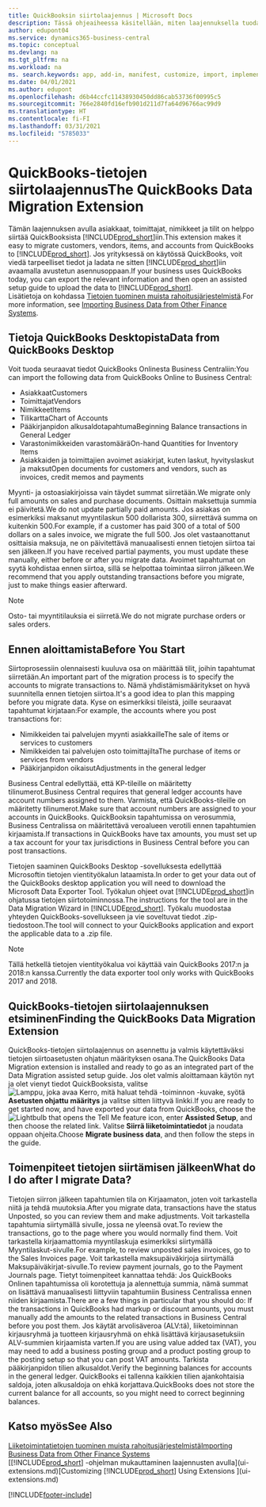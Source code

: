 ```yaml
---
title: QuickBooksin siirtolaajennus | Microsoft Docs
description: Tässä ohjeaiheessa käsitellään, miten laajennuksella tuodaan asiakkaita, toimittajia, nimikkeitä ja tilejä QuickBooks Desktopista Business Centraliin.
author: edupont04
ms.service: dynamics365-business-central
ms.topic: conceptual
ms.devlang: na
ms.tgt_pltfrm: na
ms.workload: na
ms. search.keywords: app, add-in, manifest, customize, import, implement
ms.date: 04/01/2021
ms.author: edupont
ms.openlocfilehash: d6b44ccfc11438930450dd86cab53736f00995c5
ms.sourcegitcommit: 766e2840fd16efb901d211d7fa64d96766ac99d9
ms.translationtype: HT
ms.contentlocale: fi-FI
ms.lasthandoff: 03/31/2021
ms.locfileid: "5785033"
---
```

# <a name="the-quickbooks-data-migration-extension"></a><span data-ttu-id="58327-103">QuickBooks-tietojen siirtolaajennus</span><span class="sxs-lookup"><span data-stu-id="58327-103">The QuickBooks Data Migration Extension</span></span>

<span data-ttu-id="58327-104">Tämän laajennuksen avulla asiakkaat, toimittajat, nimikkeet ja tilit on helppo siirtää QuickBooksista [!INCLUDE[prod_short](includes/prod_short.md)]iin.</span><span class="sxs-lookup"><span data-stu-id="58327-104">This extension makes it easy to migrate customers, vendors, items, and accounts from QuickBooks to [!INCLUDE[prod_short](includes/prod_short.md)].</span></span> <span data-ttu-id="58327-105">Jos yrityksessä on käytössä QuickBooks, voit viedä tarpeelliset tiedot ja ladata ne sitten [!INCLUDE[prod_short](includes/prod_short.md)]iin avaamalla avustetun asennusoppaan.</span><span class="sxs-lookup"><span data-stu-id="58327-105">If your business uses QuickBooks today, you can export the relevant information and then open an assisted setup guide to upload the data to [!INCLUDE[prod_short](includes/prod_short.md)].</span></span>  
<span data-ttu-id="58327-106">Lisätietoja on kohdassa [Tietojen tuominen muista rahoitusjärjestelmistä](across-import-data-configuration-packages.md).</span><span class="sxs-lookup"><span data-stu-id="58327-106">For more information, see [Importing Business Data from Other Finance Systems](across-import-data-configuration-packages.md).</span></span>

## <a name="data-from-quickbooks-desktop"></a><span data-ttu-id="58327-107">Tietoja QuickBooks Desktopista</span><span class="sxs-lookup"><span data-stu-id="58327-107">Data from QuickBooks Desktop</span></span>

<span data-ttu-id="58327-108">Voit tuoda seuraavat tiedot QuickBooks Onlinesta Business Centraliin:</span><span class="sxs-lookup"><span data-stu-id="58327-108">You can import the following data from QuickBooks Online to Business Central:</span></span>

- <span data-ttu-id="58327-109">Asiakkaat</span><span class="sxs-lookup"><span data-stu-id="58327-109">Customers</span></span>  
- <span data-ttu-id="58327-110">Toimittajat</span><span class="sxs-lookup"><span data-stu-id="58327-110">Vendors</span></span>  
- <span data-ttu-id="58327-111">Nimikkeet</span><span class="sxs-lookup"><span data-stu-id="58327-111">Items</span></span>  
- <span data-ttu-id="58327-112">Tilikartta</span><span class="sxs-lookup"><span data-stu-id="58327-112">Chart of Accounts</span></span>  
- <span data-ttu-id="58327-113">Pääkirjanpidon alkusaldotapahtuma</span><span class="sxs-lookup"><span data-stu-id="58327-113">Beginning Balance transactions in General Ledger</span></span>  
- <span data-ttu-id="58327-114">Varastonimikkeiden varastomäärä</span><span class="sxs-lookup"><span data-stu-id="58327-114">On-hand Quantities for Inventory Items</span></span>  
- <span data-ttu-id="58327-115">Asiakkaiden ja toimittajien avoimet asiakirjat, kuten laskut, hyvityslaskut ja maksut</span><span class="sxs-lookup"><span data-stu-id="58327-115">Open documents for customers and vendors, such as invoices, credit memos and payments</span></span>  

<span data-ttu-id="58327-116">Myynti- ja ostoasiakirjoissa vain täydet summat siirretään.</span><span class="sxs-lookup"><span data-stu-id="58327-116">We migrate only full amounts on sales and purchase documents.</span></span> <span data-ttu-id="58327-117">Osittain maksettuja summia ei päivitetä.</span><span class="sxs-lookup"><span data-stu-id="58327-117">We do not update partially paid amounts.</span></span> <span data-ttu-id="58327-118">Jos asiakas on esimerkiksi maksanut myyntilaskun 500 dollarista 300, siirrettävä summa on kuitenkin 500.</span><span class="sxs-lookup"><span data-stu-id="58327-118">For example, if a customer has paid 300 of a total of 500 dollars on a sales invoice, we migrate the full 500.</span></span> <span data-ttu-id="58327-119">Jos olet vastaanottanut osittaisia maksuja, ne on päivitettävä manuaalisesti ennen tietojen siirtoa tai sen jälkeen.</span><span class="sxs-lookup"><span data-stu-id="58327-119">If you have received partial payments, you must update these manually, either before or after you migrate data.</span></span> <span data-ttu-id="58327-120">Avoimet tapahtumat on syytä kohdistaa ennen siirtoa, sillä se helpottaa toimintaa siirron jälkeen.</span><span class="sxs-lookup"><span data-stu-id="58327-120">We recommend that you apply outstanding transactions before you migrate, just to make things easier afterward.</span></span>

> [!NOTE]
> <span data-ttu-id="58327-121">Osto- tai myyntitilauksia ei siirretä.</span><span class="sxs-lookup"><span data-stu-id="58327-121">We do not migrate purchase orders or sales orders.</span></span>

## <a name="before-you-start"></a><span data-ttu-id="58327-122">Ennen aloittamista</span><span class="sxs-lookup"><span data-stu-id="58327-122">Before You Start</span></span>

<span data-ttu-id="58327-123">Siirtoprosessiin olennaisesti kuuluva osa on määrittää tilit, joihin tapahtumat siirretään.</span><span class="sxs-lookup"><span data-stu-id="58327-123">An important part of the migration process is to specify the accounts to migrate transactions to.</span></span> <span data-ttu-id="58327-124">Nämä yhdistämismääritykset on hyvä suunnitella ennen tietojen siirtoa.</span><span class="sxs-lookup"><span data-stu-id="58327-124">It's a good idea to plan this mapping before you migrate data.</span></span> <span data-ttu-id="58327-125">Kyse on esimerkiksi tileistä, joille seuraavat tapahtumat kirjataan:</span><span class="sxs-lookup"><span data-stu-id="58327-125">For example, the accounts where you post transactions for:</span></span>

- <span data-ttu-id="58327-126">Nimikkeiden tai palvelujen myynti asiakkaille</span><span class="sxs-lookup"><span data-stu-id="58327-126">The sale of items or services to customers</span></span>  
- <span data-ttu-id="58327-127">Nimikkeiden tai palvelujen osto toimittajilta</span><span class="sxs-lookup"><span data-stu-id="58327-127">The purchase of items or services from vendors</span></span>  
- <span data-ttu-id="58327-128">Pääkirjanpidon oikaisut</span><span class="sxs-lookup"><span data-stu-id="58327-128">Adjustments in the general ledger</span></span>  

<span data-ttu-id="58327-129">Business Central edellyttää, että KP-tileille on määritetty tilinumerot.</span><span class="sxs-lookup"><span data-stu-id="58327-129">Business Central requires that general ledger accounts have account numbers assigned to them.</span></span> <span data-ttu-id="58327-130">Varmista, että QuickBooks-tileille on määritetty tilinumerot.</span><span class="sxs-lookup"><span data-stu-id="58327-130">Make sure that account numbers are assigned to your accounts in QuickBooks.</span></span>
<span data-ttu-id="58327-131">QuickBooksin tapahtumissa on verosummia, Business Centralissa on määritettävä veroalueen verotili ennen tapahtumien kirjaamista.</span><span class="sxs-lookup"><span data-stu-id="58327-131">If transactions in QuickBooks have tax amounts, you must set up a tax account for your tax jurisdictions in Business Central before you can post transactions.</span></span>

<span data-ttu-id="58327-132">Tietojen saaminen QuickBooks Desktop -sovelluksesta edellyttää Microsoftin tietojen vientityökalun lataamista.</span><span class="sxs-lookup"><span data-stu-id="58327-132">In order to get your data out of the QuickBooks desktop application you will need to download the Microsoft Data Exporter Tool.</span></span>  <span data-ttu-id="58327-133">Työkalun ohjeet ovat [!INCLUDE[prod_short](includes/prod_short.md)]in ohjatussa tietojen siirtotoiminnossa.</span><span class="sxs-lookup"><span data-stu-id="58327-133">The instructions for the tool are in the Data Migration Wizard in [!INCLUDE[prod_short](includes/prod_short.md)].</span></span> <span data-ttu-id="58327-134">Työkalu muodostaa yhteyden QuickBooks-sovellukseen ja vie soveltuvat tiedot .zip-tiedostoon.</span><span class="sxs-lookup"><span data-stu-id="58327-134">The tool will connect to your QuickBooks application and export the applicable data to a .zip file.</span></span>  

> [!NOTE]
> <span data-ttu-id="58327-135">Tällä hetkellä tietojen vientityökalua voi käyttää vain QuickBooks 2017:n ja 2018:n kanssa.</span><span class="sxs-lookup"><span data-stu-id="58327-135">Currently the data exporter tool only works with QuickBooks 2017 and 2018.</span></span>

## <a name="finding-the-quickbooks-data-migration-extension"></a><span data-ttu-id="58327-136">QuickBooks-tietojen siirtolaajennuksen etsiminen</span><span class="sxs-lookup"><span data-stu-id="58327-136">Finding the QuickBooks Data Migration Extension</span></span>

<span data-ttu-id="58327-137">QuickBooks-tietojen siirtolaajennus on asennettu ja valmis käytettäväksi tietojen siirtoasetusten ohjatun määrityksen osana.</span><span class="sxs-lookup"><span data-stu-id="58327-137">The QuickBooks Data Migration extension is installed and ready to go as an integrated part of the Data Migration assisted setup guide.</span></span> <span data-ttu-id="58327-138">Jos olet valmis aloittamaan käytön nyt ja olet vienyt tiedot QuickBooksista, valitse ![Lamppu, joka avaa Kerro, mitä haluat tehdä -toiminnon](media/ui-search/search_small.png "Kerro, mitä haluat tehdä") -kuvake, syötä **Asetusten ohjattu määritys** ja valitse sitten liittyvä linkki.</span><span class="sxs-lookup"><span data-stu-id="58327-138">If you are ready to get started now, and have exported your data from QuickBooks, choose the ![Lightbulb that opens the Tell Me feature](media/ui-search/search_small.png "Tell me what you want to do") icon, enter **Assisted Setup**, and then choose the related link.</span></span> <span data-ttu-id="58327-139">Valitse **Siirrä liiketoimintatiedot** ja noudata oppaan ohjeita.</span><span class="sxs-lookup"><span data-stu-id="58327-139">Choose **Migrate business data**, and then follow the steps in the guide.</span></span>  

## <a name="what-do-i-do-after-i-migrate-data"></a><span data-ttu-id="58327-140">Toimenpiteet tietojen siirtämisen jälkeen</span><span class="sxs-lookup"><span data-stu-id="58327-140">What do I do after I migrate Data?</span></span>

<span data-ttu-id="58327-141">Tietojen siirron jälkeen tapahtumien tila on Kirjaamaton, joten voit tarkastella niitä ja tehdä muutoksia.</span><span class="sxs-lookup"><span data-stu-id="58327-141">After you migrate data, transactions have the status Unposted, so you can review them and make adjustments.</span></span> <span data-ttu-id="58327-142">Voit tarkastella tapahtumia siirtymällä sivulle, jossa ne yleensä ovat.</span><span class="sxs-lookup"><span data-stu-id="58327-142">To review the transactions, go to the page where you would normally find them.</span></span> <span data-ttu-id="58327-143">Voit tarkastella kirjaamattomia myyntilaskuja esimerkiksi siirtymällä Myyntilaskut-sivulle.</span><span class="sxs-lookup"><span data-stu-id="58327-143">For example, to review unposted sales invoices, go to the Sales Invoices page.</span></span> <span data-ttu-id="58327-144">Voit tarkastella maksupäiväkirjoja siirtymällä Maksupäiväkirjat-sivulle.</span><span class="sxs-lookup"><span data-stu-id="58327-144">To review payment journals, go to the Payment Journals page.</span></span>
<span data-ttu-id="58327-145">Tietyt toimenpiteet kannattaa tehdä: Jos QuickBooks Onlinen tapahtumissa oli korotettuja ja alennettuja summia, nämä summat on lisättävä manuaalisesti liittyviin tapahtumiin Business Centralissa ennen niiden kirjaamista.</span><span class="sxs-lookup"><span data-stu-id="58327-145">There are a few things in particular that you should do: If the transactions in QuickBooks had markup or discount amounts, you must manually add the amounts to the related transactions in Business Central before you post them.</span></span>
<span data-ttu-id="58327-146">Jos käytät arvolisäveroa (ALV:tä), liiketoiminnan kirjausryhmä ja tuotteen kirjausryhmä on ehkä lisättävä kirjausasetuksiin ALV-summien kirjaamista varten.</span><span class="sxs-lookup"><span data-stu-id="58327-146">If you are using value added tax (VAT), you may need to add a business posting group and a product posting group to the posting setup so that you can post VAT amounts.</span></span>
<span data-ttu-id="58327-147">Tarkista pääkirjanpidon tilien alkusaldot.</span><span class="sxs-lookup"><span data-stu-id="58327-147">Verify the beginning balances for accounts in the general ledger.</span></span> <span data-ttu-id="58327-148">QuickBooks ei tallenna kaikkien tilien ajankohtaisia saldoja, joten alkusaldoja on ehkä korjattava.</span><span class="sxs-lookup"><span data-stu-id="58327-148">QuickBooks does not store the current balance for all accounts, so you might need to correct beginning balances.</span></span>

## <a name="see-also"></a><span data-ttu-id="58327-149">Katso myös</span><span class="sxs-lookup"><span data-stu-id="58327-149">See Also</span></span>

[<span data-ttu-id="58327-150">Liiketoimintatietojen tuominen muista rahoitusjärjestelmistä</span><span class="sxs-lookup"><span data-stu-id="58327-150">Importing Business Data from Other Finance Systems</span></span>](across-import-data-configuration-packages.md)  
<span data-ttu-id="58327-151">[[!INCLUDE[prod_short](includes/prod_short.md)] -ohjelman mukauttaminen laajennusten avulla](ui-extensions.md)</span><span class="sxs-lookup"><span data-stu-id="58327-151">[Customizing [!INCLUDE[prod_short](includes/prod_short.md)] Using Extensions ](ui-extensions.md)</span></span>  


[!INCLUDE[footer-include](includes/footer-banner.md)]